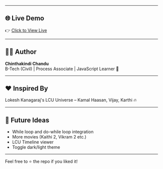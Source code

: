 
---

## 🌐 Live Demo

👉 [Click to View Live](https://chandu1306.github.io/LCU-Loop-Project1/)

---

## 🧑‍💻 Author

**Chinthakindi Chandu**  
B-Tech (Civil) | Process Associate | JavaScript Learner 🚀

---

## ❤️ Inspired By

Lokesh Kanagaraj's LCU Universe – Kamal Haasan, Vijay, Karthi 🔥

---

## 📌 Future Ideas

- While loop and do-while loop integration
- More movies (Kaithi 2, Vikram 2 etc.)
- LCU Timeline viewer
- Toggle dark/light theme

---

Feel free to ⭐ the repo if you liked it!
